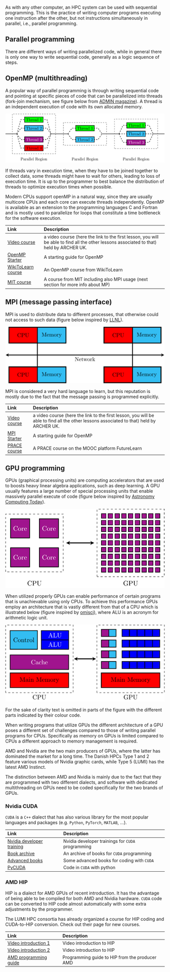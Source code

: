 As with any other computer, an HPC system can be used with sequential programming. This is the practice of writing computer programs executing one instruction after the other, but not instructions simultaneously in parallel, i.e., parallel programming.

## Parallel programming

There are different ways of writing parallelized code, while in general there is only one way to write sequential code, generally as a logic sequence of steps.

## OpenMP (multithreading)

A popular way of parallel programming is through writing sequential code and pointing at specific pieces of code that can be parallelized into threads (fork-join mechanism, see figure below from [ADMIN magazine](https://www.admin-magazine.com/var/ezflow_site/storage/images/media/images/pymp_01/172579-1-eng-US/Pymp_01_reference.png)). A thread is an independent execution of code with its own allocated memory.

[![multi](./img/multithreading.png)](https://www.admin-magazine.com/var/ezflow_site/storage/images/media/images/pymp_01/172579-1-eng-US/Pymp_01_reference.png)

If threads vary in execution time, when they have to be joined together to collect data, some threads might have to wait for others, leading to loss of execution time. It is up to the programmer to best balance the distribution of threads to optimize execution times when possible.

Modern CPUs support openMP in a natural way, since they are usually multicore CPUs and each core can execute threads independently. OpenMP is available as an extension to the programming languages C and Fortran and is mostly used to parallelize for loops that constitute a time bottleneck for the software execution.

| Link    | Description                          |
| :---------- | :----------------------------------- |
| [Video course](https://www.youtube.com/watch?v=2GwZKJ4QpME)       | a video course (here the link to the first lesson, you will be able to find all the other lessons associated to that) held by  ARCHER UK. |
| [OpenMP Starter](https://chryswoods.com/beginning_openmp/)      | A starting guide for OpenMP |
| [WikiToLearn course](https://en.wikitolearn.org/Course:Parallel_programming_with_OpenMP_and_MPI)      | An OpenMP course from WikiToLearn |
| [MIT course](https://ocw.mit.edu/courses/earth-atmospheric-and-planetary-sciences/12-950-parallel-programming-for-multicore-machines-using-openmp-and-mpi-january-iap-2010/)      | A course from MIT including also MPI usage (next section for more info about MP) |

## MPI (message passing interface)

MPI is used to distribute data to different processes, that otherwise could not access to such data (figure below inspired by [LLNL](https://hpc-tutorials.llnl.gov/mpi/what_is_mpi/)). 

![distributed memory](./img/distributed_memory.png)

MPI is considered a very hard language to learn, but this reputation is mostly due to the fact that the message passing is programmed explicitly.

| Link  | Description                          |
| :---------- | :----------------------------------- |
| [Video course](https://www.youtube.com/watch?v=R5rIoAkEJBE)       | a video course (here the link to the first lesson, you will be able to find all the other lessons associated to that) held by  ARCHER UK. |
| [MPI Starter](https://chryswoods.com/beginning_mpi/)      | A starting guide for OpenMP |
| [PRACE course](https://www.futurelearn.com/info/courses/python-in-hpc/0/steps/65139)      | A PRACE course on the MOOC platform FutureLearn |

## GPU programming

GPUs (graphical processing units) are computing accelerators that are used to boosts heavy linear algebra applications, such as deep learning. A GPU usually features a large number of special processing units that enable massively parallel execute of code (figure below inspired by [Astronomy Computing Today](https://astrocompute.files.wordpress.com/2011/03/gpu-computing-feature.jpg)).

![gpu](./img/gpu.png)

When utilized properly GPUs can enable performance of certain programs that is unachievable using only CPUs. To achieve this performance GPUs employ an architecture that is vastly different from that of a CPU which is illustrated below (figure inspired by [omisci](https://www.omnisci.com/technical-glossary/cpu-vs-gpu)), where ALU is an acronym for arithmetic logic unit.

![architechture](./img/architecture.png)

For the sake of clarity text is omitted in parts of the figure with the different parts indicated by their colour code.

When writing programs that utilize GPUs the different architecture of a GPU poses a different set of challenges compared to those of writing parallel programs for CPUs. Specifically as memory on GPUs is limited compared to CPUs a different approach to memory management is required.

AMD and Nvidia are the two main producers of GPUs, where the latter has dominated the market for a long time. The Danish HPCs Type 1 and 2 feature various models of Nvidia graphic cards, while Type 5 (LUMI) has the latest AMD Instinct.

The distinction between AMD and Nvidia is mainly due to the fact that they are programmed with two different dialects, and software with dedicated multithreading on GPUs need to be coded specifically for the two brands of GPUs.

### Nvidia CUDA

`CUDA` is a `C++` dialect that has also various library for the most popular languages and packages (e.g. `Python`, `PyTorch`, `MATLAB`, ...).

| Link   | Description                          |
| :---------- | :----------------------------------- |
| [Nvidia developer training](https://developer.nvidia.com/cuda-education-training)       | Nvidia developer trainings for `CUDA` programming |
| [Book archive](https://developer.nvidia.com/cuda-books-archive)      | An archive of books for `CUDA` programming |
| [Advanced books](https://bookauthority.org/books/new-cuda-books)      | Some advanced books for coding with `CUDA` |
| [PyCUDA](https://developer.nvidia.com/how-to-cuda-python)      | Code in `CUDA` with python |

### AMD HIP

HIP is a dialect for AMD GPUs of recent introduction. It has the advantage of being able to be compiled for both AMD and Nvidia hardware. `CUDA` code can be converted to HIP code almost automatically with some extra adjustments by the programmer.

The LUMI HPC consortia has already organized a course for HIP coding and CUDA-to-HIP conversion. Check out their page for new courses.

| Link       | Description                          |
| :---------- | :----------------------------------- |
| [Video introduction 1](https://www.youtube.com/watch?v=3ZXbRJVvgJs)       | Video introduction to HIP |
| [Video introduction 2](https://www.youtube.com/watch?v=57FwfePRd-Y)      | Video introduction to HIP |
| [AMD programming guide](https://rocmdocs.amd.com/en/latest/Programming_Guides/Programming-Guides.html)      | Programming guide to HIP from the producer AMD |
